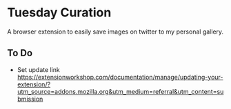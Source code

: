 # Tuesday Curation

A browser extension to easily save images on twitter to my personal gallery.

## To Do
- Set update link https://extensionworkshop.com/documentation/manage/updating-your-extension/?utm_source=addons.mozilla.org&utm_medium=referral&utm_content=submission